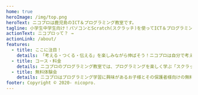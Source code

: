```yaml
---
home: true
heroImage: /img/top.png
heroText: ニコプロは鹿児島のICT＆プログラミング教室です。
tagline: 小学生中学生向け！パソコンとScratch(スクラッチ)を使ってICT＆プログラミングを楽しく学ぼう！
actionText: ニコプロって？ →
actionLink: /about/
features:
  - title: ここに注目！
    details: 「考える・つくる・伝える」を楽しみながら伸ばそう！ニコプロは自分で考える力、つくる力、伝える力を大事にしています。プログラミングを通して、将来を生き抜くために役立つその力を伸ばしましょう。
  - title: コース・料金
    details: ニコプロのプログラミング教室では、プログラミングを楽しく学ぶ「スクラッチコース」をご用意しています。授業時間は90分、月2回通学で8,000円(税込)です。
  - title: 無料体験会
    details: ニコプロはプログラミング学習に興味があるお子様とその保護者様向けの無料体験会を開催しています。プログラミング学習をスタートするにあたって、まずはその楽しさを体験してください。
footer: Copyright © 2020- nicopro.
---
```

<Home />
